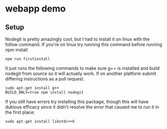 
# webapp demo

## Setup

Nodegit is pretty amazingly cool, but I had to install it on linux with the follow command.
If you're on linux try running this command before running npm install

    npm run firstinstall

It just runs the following commands to make sure g++ is installed and build nodegit from source
so it will actually work. If on another platform submit differing instructions as a pull request.

    sudo apt-get install g++
    BUILD_ONLY=true npm install nodegit

If you still have errors try installing this package, though this will have dubious efficacy
since it didn't resolve the error that caused me to run it in the first place:

    sudo apt-get install libstdc++6

